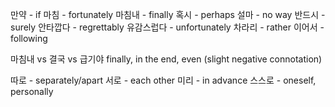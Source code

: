 
만약 - if
마침 - fortunately
마침내 - finally
혹시 - perhaps
설마 - no way
반드시 - surely
안타깝다 - regrettably
유감스럽다 - unfortunately
차라리 - rather
이어서 - following

마침내 vs 결국 vs 급기야
finally, in the end, even (slight negative connotation)


따로 - separately/apart
서로 - each other
미리 - in advance
스스로 - oneself, personally

